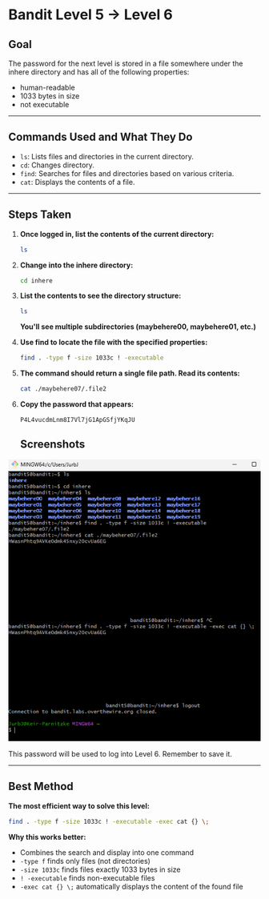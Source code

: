 # Bandit Level 5 → Level 6
## Goal
The password for the next level is stored in a file somewhere under the inhere directory and has all of the following properties:
- human-readable
- 1033 bytes in size
- not executable
---
## Commands Used and What They Do
- `ls`: Lists files and directories in the current directory.
- `cd`: Changes directory.
- `find`: Searches for files and directories based on various criteria.
- `cat`: Displays the contents of a file.
---
## Steps Taken
1. **Once logged in, list the contents of the current directory:**
   ```bash
   ls
   ```

2. **Change into the inhere directory:**
   ```bash
   cd inhere
   ```

3. **List the contents to see the directory structure:**
   ```bash
   ls
   ```
   **You'll see multiple subdirectories (maybehere00, maybehere01, etc.)**

4. **Use find to locate the file with the specified properties:**
   ```bash
   find . -type f -size 1033c ! -executable
   ```

5. **The command should return a single file path. Read its contents:**
   ```bash
   cat ./maybehere07/.file2
   ```

6. **Copy the password that appears:**
   ```
   P4L4vucdmLnm8I7Vl7jG1ApGSfjYKqJU
   ```

   ## Screenshots


![Bandit Level 1 Login](screenshots/level_5.png)


This password will be used to log into Level 6. Remember to save it.

---
## Best Method
**The most efficient way to solve this level:**
```bash
find . -type f -size 1033c ! -executable -exec cat {} \;
```
**Why this works better:**
- Combines the search and display into one command
- `-type f` finds only files (not directories)
- `-size 1033c` finds files exactly 1033 bytes in size
- `! -executable` finds non-executable files
- `-exec cat {} \;` automatically displays the content of the found file
